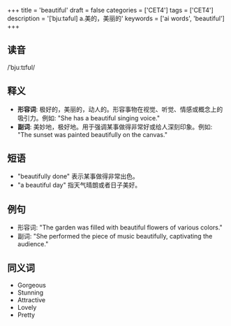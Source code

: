 +++
title = 'beautiful'
draft = false
categories = ['CET4']
tags = ['CET4']
description = '[ˈbjuːtəful] a.美的，美丽的'
keywords = ['ai words', 'beautiful']
+++

## 读音
/ˈbjuːtɪfʊl/

## 释义
- **形容词**: 极好的，美丽的，动人的。形容事物在视觉、听觉、情感或概念上的吸引力。例如: "She has a beautiful singing voice."
- **副词**: 美妙地，极好地。用于强调某事做得非常好或给人深刻印象。例如: "The sunset was painted beautifully on the canvas."

## 短语
- "beautifully done" 表示某事做得非常出色。
- "a beautiful day" 指天气晴朗或者日子美好。

## 例句
- 形容词: "The garden was filled with beautiful flowers of various colors."
- 副词: "She performed the piece of music beautifully, captivating the audience."

## 同义词
- Gorgeous
- Stunning
- Attractive
- Lovely
- Pretty
